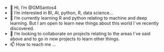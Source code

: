 - 👋 Hi, I’m @GMSantos4
- 👀 I’m interested in BI, AI, python, R, data science...
- 🌱 I’m currently learning R and python relating to machine and deep learning. But I am open to learn new things about this world I`ve recently discovered.
- 💞️ I’m looking to collaborate on projects relating to the areas I`ve said above and to go in new projects to learn other things.
- 📫 How to reach me ...

<!---
GMSantos4/GMSantos4 is a ✨ special ✨ repository because its `README.md` (this file) appears on your GitHub profile.
You can click the Preview link to take a look at your changes.
--->
